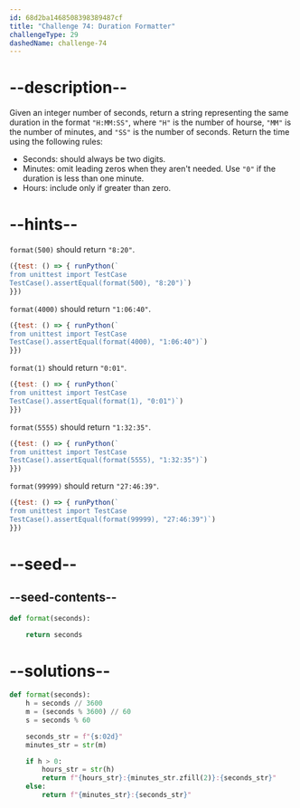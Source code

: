```yaml
---
id: 68d2ba1468508398389487cf
title: "Challenge 74: Duration Formatter"
challengeType: 29
dashedName: challenge-74
---
```


# --description--

Given an integer number of seconds, return a string representing the same duration in the format `"H:MM:SS"`, where `"H"` is the number of hourse, `"MM"` is the number of minutes, and `"SS"` is the number of seconds. Return the time using the following rules:

- Seconds: should always be two digits.
- Minutes: omit leading zeros when they aren't needed. Use `"0"` if the duration is less than one minute.
- Hours: include only if greater than zero.

# --hints--

`format(500)` should return `"8:20"`.

```js
({test: () => { runPython(`
from unittest import TestCase
TestCase().assertEqual(format(500), "8:20")`)
}})
```

`format(4000)` should return `"1:06:40"`.

```js
({test: () => { runPython(`
from unittest import TestCase
TestCase().assertEqual(format(4000), "1:06:40")`)
}})
```

`format(1)` should return `"0:01"`.

```js
({test: () => { runPython(`
from unittest import TestCase
TestCase().assertEqual(format(1), "0:01")`)
}})
```

`format(5555)` should return `"1:32:35"`.

```js
({test: () => { runPython(`
from unittest import TestCase
TestCase().assertEqual(format(5555), "1:32:35")`)
}})
```

`format(99999)` should return `"27:46:39"`.

```js
({test: () => { runPython(`
from unittest import TestCase
TestCase().assertEqual(format(99999), "27:46:39")`)
}})
```

# --seed--

## --seed-contents--

```py
def format(seconds):

    return seconds
```

# --solutions--

```py
def format(seconds):
    h = seconds // 3600
    m = (seconds % 3600) // 60
    s = seconds % 60

    seconds_str = f"{s:02d}"
    minutes_str = str(m)

    if h > 0:
        hours_str = str(h)
        return f"{hours_str}:{minutes_str.zfill(2)}:{seconds_str}"
    else:
        return f"{minutes_str}:{seconds_str}"
```
